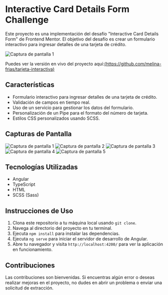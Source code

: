 # Interactive Card Details Form Challenge

Este proyecto es una implementación del desafío "Interactive Card Details Form" de Frontend Mentor. El objetivo del desafío es crear un formulario interactivo para ingresar detalles de una tarjeta de crédito.

![Captura de pantalla 1](https://github.com/melina-frias/tarjeta-interactiva/assets/119358836/a1257aeb-5cdb-43a3-8f2c-0c223c435ede)





Puedes ver la versión en vivo del proyecto aquí:[(https://github.com/melina-frias/tarjeta-interactiva)](https://tarjeta-interactiva-snowy.vercel.app/)

## Características

- Formulario interactivo para ingresar detalles de una tarjeta de crédito.
- Validación de campos en tiempo real.
- Uso de un servicio para gestionar los datos del formulario.
- Personalización de un Pipe para el formato del número de tarjeta.
- Estilos CSS personalizados usando SCSS.

## Capturas de Pantalla
![Captura de pantalla 1](https://github.com/melina-frias/tarjeta-interactiva/assets/119358836/cc062df5-25d8-4ab6-889b-69115405dde1)
![Captura de pantalla 2](https://github.com/melina-frias/tarjeta-interactiva/assets/119358836/4682fecd-08b6-4cf4-b325-624780192725)
![Captura de pantalla 3](https://github.com/melina-frias/tarjeta-interactiva/assets/119358836/6445564e-e0fd-45ab-b755-2a321580e4f7)
![Captura de pantalla 4](https://github.com/melina-frias/tarjeta-interactiva/assets/119358836/50766779-d91a-461e-8753-cbaccf9bcbcc)
![Captura de pantalla 5](https://github.com/melina-frias/tarjeta-interactiva/assets/119358836/bb9d3fdb-1d26-49e7-bf50-7ffea1949dd4)




## Tecnologías Utilizadas

- Angular
- TypeScript
- HTML
- SCSS (Sass)

## Instrucciones de Uso

1. Clona este repositorio a tu máquina local usando `git clone`.
2. Navega al directorio del proyecto en tu terminal.
3. Ejecuta `npm install` para instalar las dependencias.
4. Ejecuta `ng serve` para iniciar el servidor de desarrollo de Angular.
5. Abre tu navegador y visita `http://localhost:4200/` para ver la aplicación en funcionamiento.



## Contribuciones

Las contribuciones son bienvenidas. Si encuentras algún error o deseas realizar mejoras en el proyecto, no dudes en abrir un problema o enviar una solicitud de extracción.

